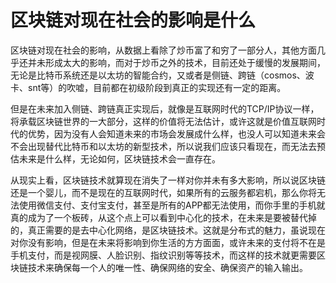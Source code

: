 # 区块链对现在社会的影响是什么


区块链对现在社会的影响，从数据上看除了炒币富了和穷了一部分人，其他方面几乎还并未形成太大的影响，而对于炒币之外的技术，目前还处于缓慢的发展期间，无论是比特币系统还是以太坊的智能合约，又或者是侧链、跨链（cosmos、波卡、snt等）的吹嘘，目前都在初级阶段到真正的实现还有一定的距离。



但是在未来加入侧链、跨链真正实现后，就像是互联网时代的TCP/IP协议一样，将承载区块链世界的一大部分，这样的价值将无法估计，或许这就是价值互联网时代的优势，因为没有人会知道未来的市场会发展成什么样，也没人可以知道未来会不会出现替代比特币和以太坊的新型技术，所以说我们应该只看现在，而无法去预估未来是什么样，无论如何，区块链技术会一直存在。


从现实上看，区块链技术就算现在消失了一样对你并未有多大影响，所以说区块链还是一个婴儿，而不是现在的互联网时代，如果所有的云服务都宕机，那么你将无法使用微信支付、支付宝支付，甚至是所有的APP都无法使用，而你手里的手机就真的成为了一个板砖，从这个点上可以看到中心化的技术，在未来是要被替代掉的，真正需要的是去中心化网络，是区块链技术。这就是分布式的魅力，虽说现在对你没有影响，但是在未来将影响到你生活的方方面面，或许未来的支付将不在是手机支付，而是视网膜、人脸识别、指纹识别等等技术，而这样的技术就更需要区块链技术来确保每一个人的唯一性、确保网络的安全、确保资产的输入输出。